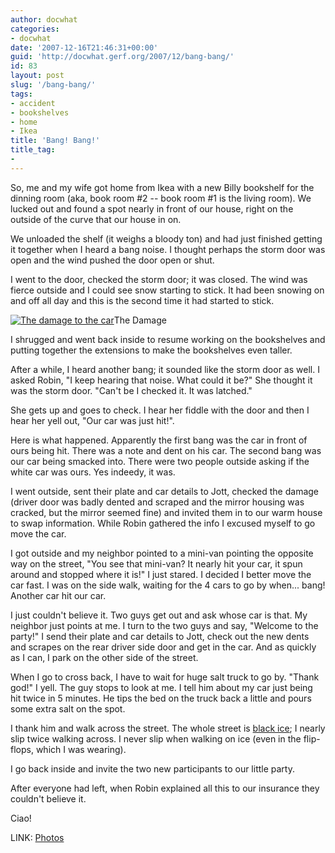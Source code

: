 ```yaml
---
author: docwhat
categories:
- docwhat
date: '2007-12-16T21:46:31+00:00'
guid: 'http://docwhat.gerf.org/2007/12/bang-bang/'
id: 83
layout: post
slug: '/bang-bang/'
tags:
- accident
- bookshelves
- home
- Ikea
title: 'Bang! Bang!'
title_tag:
-
---
```


So, me and my wife got home from Ikea with a new Billy bookshelf for the
dinning room (aka, book room \#2 -- book room \#1 is the living room).
We lucked out and found a spot nearly in front of our house, right on
the outside of the curve that our house in on.

We unloaded the shelf (it weighs a bloody ton) and had just finished
getting it together when I heard a bang noise. I thought perhaps the
storm door was open and the wind pushed the door open or shut.

I went to the door, checked the storm door; it was closed. The wind was
fierce outside and I could see snow starting to stick. It had been
snowing on and off all day and this is the second time it had started to
stick.

[![The damage to the
car](https://farm3.static.flickr.com/2120/2118124196_01f142dc27_m.jpg)](https://www.flickr.com/photos/docwhat/tags/bangbang/)The
Damage

I shrugged and went back inside to resume working on the bookshelves and
putting together the extensions to make the bookshelves even taller.

After a while, I heard another bang; it sounded like the storm door as
well. I asked Robin, "I keep hearing that noise. What could it be?" She
thought it was the storm door. "Can't be I checked it. It was latched."

She gets up and goes to check. I hear her fiddle with the door and then
I hear her yell out, "Our car was just hit!".

Here is what happened. Apparently the first bang was the car in front of
ours being hit. There was a note and dent on his car. The second bang
was our car being smacked into. There were two people outside asking if
the white car was ours. Yes indeedy, it was.

I went outside, sent their plate and car details to Jott, checked the
damage (driver door was badly dented and scraped and the mirror housing
was cracked, but the mirror seemed fine) and invited them in to our warm
house to swap information. While Robin gathered the info I excused
myself to go move the car.

I got outside and my neighbor pointed to a mini-van pointing the
opposite way on the street, "You see that mini-van? It nearly hit your
car, it spun around and stopped where it is!" I just stared. I decided I
better move the car fast. I was on the side walk, waiting for the 4 cars
to go by when... bang! Another car hit our car.

I just couldn't believe it. Two guys get out and ask whose car is that.
My neighbor just points at me. I turn to the two guys and say, "Welcome
to the party!" I send their plate and car details to Jott, check out the
new dents and scrapes on the rear driver side door and get in the car.
And as quickly as I can, I park on the other side of the street.

When I go to cross back, I have to wait for huge salt truck to go by.
"Thank god!" I yell. The guy stops to look at me. I tell him about my
car just being hit twice in 5 minutes. He tips the bed on the truck back
a little and pours some extra salt on the spot.

I thank him and walk across the street. The whole street is [black
ice](https://en.wikipedia.org/wiki/Black_ice); I nearly slip twice
walking across. I never slip when walking on ice (even in the
flip-flops, which I was wearing).

I go back inside and invite the two new participants to our little
party.

After everyone had left, when Robin explained all this to our insurance
they couldn't believe it.

Ciao!

LINK: [Photos](https://www.flickr.com/photos/docwhat/tags/bangbang/)
